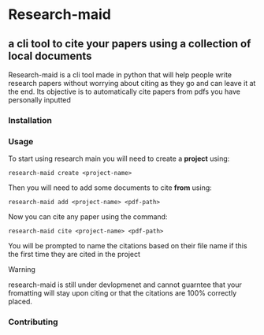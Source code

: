 # Research-maid
## a cli tool to cite your papers using a collection of local documents

Research-maid is a cli tool made in python that will help people write research papers without worrying about citing as they go and can leave it at the end. Its objective is to automatically cite papers from pdfs you have personally inputted

### Installation

### Usage
To start using research main you will need to create a **project** using:

`research-maid create <project-name>`

Then you will need to add some documents to cite **from** using:

`research-maid add <project-name> <pdf-path>`

Now you can cite any paper using the command:

`research-maid cite <project-name> <pdf-path>`

You will be prompted to name the citations based on their file name if this the first time they are cited in the project

> [!WARNING]
> research-maid is still under devlopmenet and cannot guarntee that your fromatting will stay upon citing or that the citations are 100% correctly placed.

### Contributing


